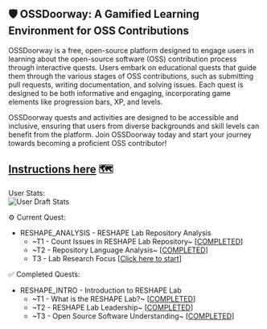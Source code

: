 ## 🛡️ OSSDoorway: A Gamified Learning Environment for OSS Contributions

OSSDoorway is a free, open-source platform designed to engage users in learning about the open-source software (OSS) contribution process through interactive quests. Users embark on educational quests that guide them through the various stages of OSS contributions, such as submitting pull requests, writing documentation, and solving issues. Each quest is designed to be both informative and engaging, incorporating game elements like progression bars, XP, and levels.

OSSDoorway quests and activities are designed to be accessible and inclusive, ensuring that users from diverse backgrounds and skill levels can benefit from the platform. Join OSSDoorway today and start your journey towards becoming a proficient OSS contributor!

**[Instructions here](https://github.com/caiton1/OSS-Doorway/blob/main/instructions.md)** 🗺️
---

User Stats:<br>
  ![User Draft Stats](/undefined?)

⚙️ Current Quest: 
  - RESHAPE_ANALYSIS - RESHAPE Lab Repository Analysis
    -  ~T1 - Count Issues in RESHAPE Lab Repository~ [[COMPLETED](https://github.com/OSS-Doorway-Dev/MisanATnau-reshape1-oss-doorway/issues/4)]
    -  ~T2 - Repository Language Analysis~ [[COMPLETED](https://github.com/OSS-Doorway-Dev/MisanATnau-reshape1-oss-doorway/issues/5)]
    - T3 - Lab Research Focus [[Click here to start](https://github.com/OSS-Doorway-Dev/MisanATnau-reshape1-oss-doorway/issues/6)]

✅ Completed Quests: 
  - RESHAPE_INTRO - Introduction to RESHAPE Lab
    - ~T1 - What is the RESHAPE Lab?~ [[COMPLETED](https://github.com/OSS-Doorway-Dev/MisanATnau-reshape1-oss-doorway/issues/1)]
    - ~T2 - RESHAPE Lab Leadership~ [[COMPLETED](https://github.com/OSS-Doorway-Dev/MisanATnau-reshape1-oss-doorway/issues/2)]
    - ~T3 - Open Source Software Understanding~ [[COMPLETED](https://github.com/OSS-Doorway-Dev/MisanATnau-reshape1-oss-doorway/issues/3)]
